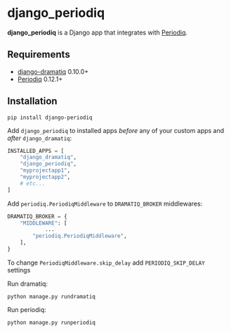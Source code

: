# django_periodiq
**django_periodiq** is a Django app that integrates with [Periodiq][periodiq].


## Requirements
* [django-dramatiq][django-dramatiq] 0.10.0+
* [Periodiq][periodiq] 0.12.1+


## Installation
    pip install django-periodiq
Add `django_periodiq` to installed apps *before* any of your custom
apps and *after* `django_dramatiq`:
``` python
INSTALLED_APPS = [
    "django_dramatiq",
    "django_periodiq",
    "myprojectapp1",
    "myprojectapp2",
    # etc...
]
```
Add `periodiq.PeriodiqMiddleware` to `DRAMATIQ_BROKER` middlewares:
``` python
DRAMATIQ_BROKER = {
    "MIDDLEWARE": [
            ...
        "periodiq.PeriodiqMiddleware",
    ],
}
```
To change `PeriodiqMiddleware.skip_delay` add `PERIODIQ_SKIP_DELAY` settings

Run dramatiq:
```shell
python manage.py rundramatiq
````
Run periodiq:
```shell
python manage.py runperiodiq
```

[periodiq]: https://gitlab.com/bersace/periodiq
[django-dramatiq]: https://github.com/Bogdanp/django_dramatiq
